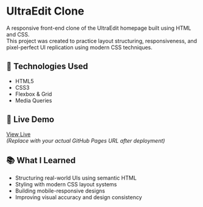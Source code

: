 # UltraEdit Clone

A responsive front-end clone of the UltraEdit homepage built using HTML and CSS.  
This project was created to practice layout structuring, responsiveness, and pixel-perfect UI replication using modern CSS techniques.

## 🔧 Technologies Used
- HTML5  
- CSS3  
- Flexbox & Grid  
- Media Queries

## 🚀 Live Demo
[View Live](https://abdullah-6203.github.io/UltraEdit-Website-Clone/)  
*(Replace with your actual GitHub Pages URL after deployment)*

## 📚 What I Learned
- Structuring real-world UIs using semantic HTML  
- Styling with modern CSS layout systems  
- Building mobile-responsive designs  
- Improving visual accuracy and design consistency
